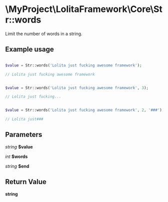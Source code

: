 \MyProject\LolitaFramework\Core\Str::words
===

Limit the number of words in a string.

Example usage
---
```php

$value = Str::words('Lolita just fucking awesome framework');

// Lolita just fucking awesome framework

```

```php

$value = Str::words('Lolita just fucking awesome framework', 3);

// Lolita just fucking...

```

```php

$value = Str::words('Lolita just fucking awesome framework', 2, '###');

// Lolita just###

```

Parameters
---

_string_  __$value__

_int_     __$words__

_string_  __$end__

Return Value
---
__string__

